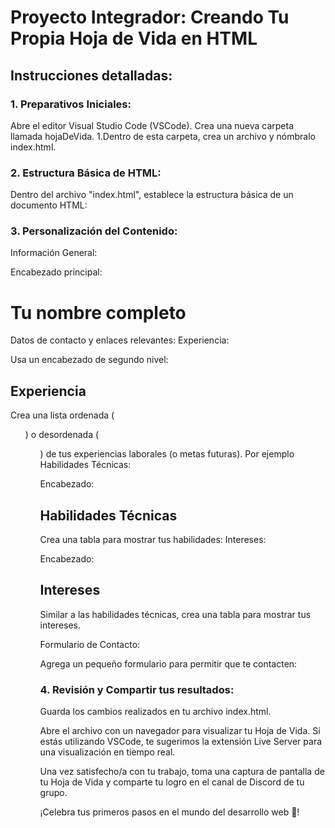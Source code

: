 # Proyecto Integrador: Creando Tu Propia Hoja de Vida en HTML
## Instrucciones detalladas:
### 1. Preparativos Iniciales:
Abre el editor Visual Studio Code (VSCode).
Crea una nueva carpeta llamada hojaDeVida. 1.Dentro de esta carpeta, crea un archivo y nómbralo index.html.
### 2. Estructura Básica de HTML:
Dentro del archivo "index.html", establece la estructura básica de un documento HTML:
### 3. Personalización del Contenido:
Información General:

Encabezado principal: <h1>Tu nombre completo</h1>
Datos de contacto y enlaces relevantes:
Experiencia:

Usa un encabezado de segundo nivel: <h2>Experiencia</h2>
Crea una lista ordenada (<ol>) o desordenada (<ul>) de tus experiencias laborales (o metas futuras). Por ejemplo
Habilidades Técnicas:

Encabezado: <h2>Habilidades Técnicas</h2>
Crea una tabla para mostrar tus habilidades:
Intereses:

Encabezado: <h2>Intereses</h2>
Similar a las habilidades técnicas, crea una tabla para mostrar tus intereses.

Formulario de Contacto:

Agrega un pequeño formulario para permitir que te contacten:

### 4. Revisión y Compartir tus resultados:
Guarda los cambios realizados en tu archivo index.html.

Abre el archivo con un navegador para visualizar tu Hoja de Vida. Si estás utilizando VSCode, te sugerimos la extensión Live Server para una visualización en tiempo real.

Una vez satisfecho/a con tu trabajo, toma una captura de pantalla de tu Hoja de Vida y comparte tu logro en el canal de Discord de tu grupo.

¡Celebra tus primeros pasos en el mundo del desarrollo web 🥳!
